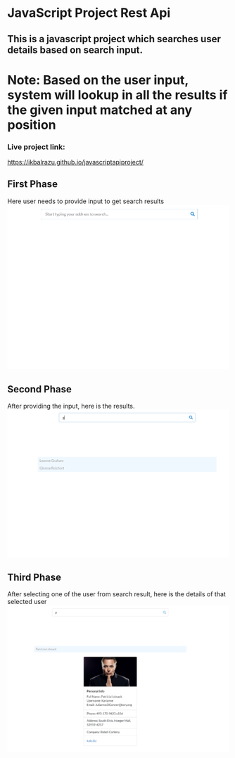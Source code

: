 # JavaScript Project Rest Api
## This is a javascript project which searches user details based on search input.

# Note: Based on the user input, system will lookup in all the results if the given input matched at any position

### Live project link:
https://ikbalrazu.github.io/javascriptapiproject/


## First Phase
Here user needs to provide input to get search results
![search](https://github.com/ikbalrazu/javascriptapiproject/blob/main/search.png "Search Box")


## Second Phase
After providing the input, here is the results.
![search-result](https://github.com/ikbalrazu/javascriptapiproject/blob/main/search-result.png "Search Result")


## Third Phase
After selecting one of the user from search result, here is the details of that selected user
![detail](https://github.com/ikbalrazu/javascriptapiproject/blob/main/selected-user-detail.png "Detail")
